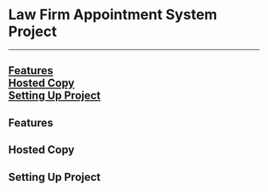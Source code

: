 # Law Firm Appointment System Project
---
[Features](#features)
<br>
[Hosted Copy](#hosted)
<br>
[Setting Up Project](#project)
---
## Features
<a name="features"></a>
## Hosted Copy
<a name="hosted"></a>
## Setting Up Project
<a name="project"></a>
